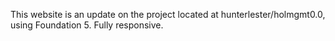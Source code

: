 This website is an update on the project located at hunterlester/holmgmt0.0, using Foundation 5. Fully responsive.
